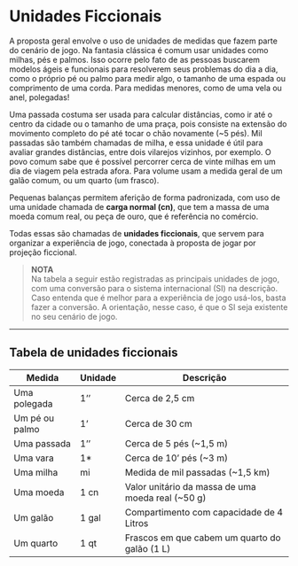 # Unidades Ficcionais

A proposta geral envolve o uso de unidades de medidas que fazem parte do cenário de jogo. Na fantasia clássica é comum usar unidades como milhas, pés e palmos. Isso ocorre pelo fato de as pessoas buscarem modelos ágeis e funcionais para resolverem seus problemas do dia a dia, como o próprio pé ou palmo para medir algo, o tamanho de uma espada ou comprimento de uma corda. Para medidas menores, como de uma vela ou anel, polegadas!

Uma passada costuma ser usada para calcular distâncias, como ir até o centro da cidade ou o tamanho de uma praça, pois consiste na extensão do movimento completo do pé até tocar o chão novamente (~5 pés). Mil passadas são também chamadas de milha, e essa unidade é útil para avaliar grandes distâncias, entre dois vilarejos vizinhos, por exemplo. O povo comum sabe que é possível percorrer cerca de vinte milhas em um dia de viagem pela estrada afora. Para volume usam a medida geral de um galão comum, ou um quarto (um frasco).

Pequenas balanças permitem aferição de forma padronizada, com uso de uma unidade chamada de **carga normal (cn)**, que tem a massa de uma moeda comum real, ou peça de ouro, que é referência no comércio.

Todas essas são chamadas de **unidades ficcionais**, que servem para organizar a experiência de jogo, conectada à proposta de jogar por projeção ficcional.

> **NOTA**  
> Na tabela a seguir estão registradas as principais unidades de jogo, com uma conversão para o sistema internacional (SI) na descrição. Caso entenda que é melhor para a experiência de jogo usá-los, basta fazer a conversão. A orientação, nesse caso, é que o SI seja existente no seu cenário de jogo.

---

## Tabela de unidades ficcionais

| Medida         | Unidade | Descrição                                         |
| -------------- | ------- | ------------------------------------------------- |
| Uma polegada   | 1’’     | Cerca de 2,5 cm                                   |
| Um pé ou palmo | 1’      | Cerca de 30 cm                                    |
| Uma passada    | 1’’     | Cerca de 5 pés (~1,5 m)                           |
| Uma vara       | 1*      | Cerca de 10’ pés (~3 m)                           |
| Uma milha      | mi      | Medida de mil passadas (~1,5 km)                  |
| Uma moeda      | 1 cn    | Valor unitário da massa de uma moeda real (~50 g) |
| Um galão       | 1 gal   | Compartimento com capacidade de 4 Litros          |
| Um quarto      | 1 qt    | Frascos em que cabem um quarto do galão (1 L)     |

